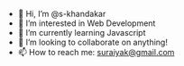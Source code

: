 - 👋 Hi, I’m @s-khandakar
- 👀 I’m interested in Web Development
- 🌱 I’m currently learning Javascript
- 💞️ I’m looking to collaborate on anything!
- 📫 How to reach me: suraiyak@gmail.com

<!---
s-khandakar/s-khandakar is a ✨ special ✨ repository because its `README.md` (this file) appears on your GitHub profile.
You can click the Preview link to take a look at your changes.
--->
